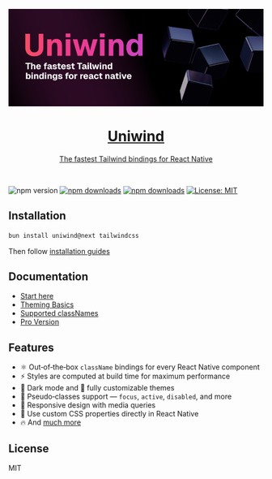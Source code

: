 [<img alt="uniwind" src="assets/banner2.png">](https://uniwind.dev/)

<div align="center">
    <p align="center">
        <a href="https://uniwind.dev/" target="_blank">
            <h1 align="center" style="color:red;">Uniwind</h1>
            <span>The fastest Tailwind bindings for React Native</span>
        </a>
    </p>
</div>
<br />

![npm version](https://img.shields.io/npm/v/uniwind?style=for-the-badge)
[![npm downloads](https://img.shields.io/npm/dm/uniwind?style=for-the-badge)](https://www.npmjs.com/package/uniwind)
[![npm downloads](https://img.shields.io/npm/dt/uniwind?style=for-the-badge)](https://www.npmjs.com/package/uniwind)
[![License: MIT](https://img.shields.io/badge/License-MIT-44CD11.svg?style=for-the-badge)](https://opensource.org/licenses/MIT)

## Installation

```sh
bun install uniwind@next tailwindcss
```

Then follow [installation guides](https://docs.uniwind.dev/quickstart)

## Documentation

- [Start here](https://docs.uniwind.dev/)
- [Theming Basics](https://docs.uniwind.dev/theming/basics)
- [Supported classNames](https://docs.uniwind.dev/class-names)
- [Pro Version](https://docs.uniwind.dev/pro-version)

## Features

- ⚛️ Out‑of‑the‑box `className` bindings for every React Native component  
- ⚡ Styles are computed at build time for maximum performance  
- 🌙 Dark mode and 🎨 fully customizable themes
- 🧩 Pseudo‑classes support — `focus`, `active`, `disabled`, and more
- 📱 Responsive design with media queries
- 🧰 Use custom CSS properties directly in React Native
- 🔥 And [much more](https://docs.uniwind.dev/api/use-uniwind)

## License

MIT
